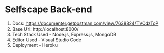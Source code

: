 # Selfscape Back-end

1. Docs: https://documenter.getpostman.com/view/7638824/TVCdzToP
2. Base Url: http://localhost:8000/
3. Tech Stack Used - Node.js, Express.js, MongoDB
4. Editor Used - Visual Studio Code
5. Deployment - Heroku

